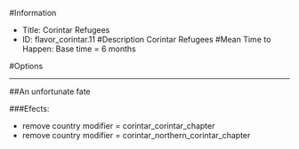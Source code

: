 #Information
 - Title: Corintar Refugees
 - ID: flavor_corintar.11
#Description
Corintar Refugees
#Mean Time to Happen:
Base time = 6 months

#Options

___
##An unfortunate fate

###Efects:<ul><li>remove country modifier = corintar_corintar_chapter</li><li>remove country modifier = corintar_northern_corintar_chapter</li></ul>
